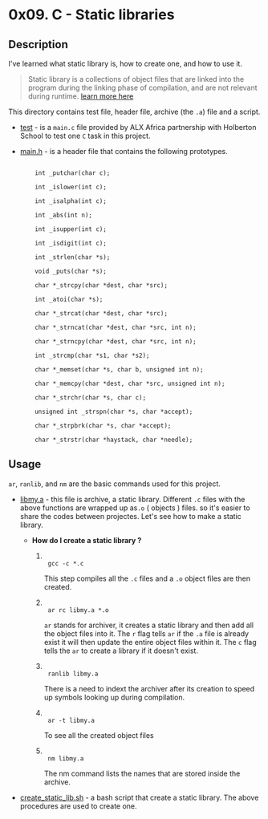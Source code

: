 # **0x09. C - Static libraries**

## **Description**

I've learned what static library is, how to create one, and how to use it.

>Static library is a collections of object files that are linked into the program during the linking phase of compilation, and are not relevant during runtime. [learn more here](https://docencia.ac.upc.edu/FIB/USO/Bibliografia/unix-c-libraries.html)





This directory contains test file, header file, archive (the `.a`) file and a script.



* [test](https://github.com/Bantamlak12/alx-low_level_programming/tree/master/0x09-static_libraries/test) - is a  `main.c` file provided by ALX Africa partnership with Holberton School to test one `C` task in this project.



* [main.h](https://github.com/Bantamlak12/alx-low_level_programming/blob/master/0x09-static_libraries/main.h) - is a header file that contains the following prototypes.



    ```

        int _putchar(char c);

        int _islower(int c);

        int _isalpha(int c);

        int _abs(int n);

        int _isupper(int c);

        int _isdigit(int c);

        int _strlen(char *s);

        void _puts(char *s);

        char *_strcpy(char *dest, char *src);

        int _atoi(char *s);

        char *_strcat(char *dest, char *src);

        char *_strncat(char *dest, char *src, int n);

        char *_strncpy(char *dest, char *src, int n);

        int _strcmp(char *s1, char *s2);

        char *_memset(char *s, char b, unsigned int n);

        char *_memcpy(char *dest, char *src, unsigned int n);

        char *_strchr(char *s, char c);

        unsigned int _strspn(char *s, char *accept);

        char *_strpbrk(char *s, char *accept);

        char *_strstr(char *haystack, char *needle);

    ```





## Usage



`ar`, `ranlib`, and `nm` are the basic commands used for this project.



* [libmy.a](https://github.com/Bantamlak12/alx-low_level_programming/blob/master/0x09-static_libraries/libmy.a) - this file is archive, a static library. Different `.c` files with the above functions are wrapped up as`.o` ( objects ) files. so it's easier to share the codes between projectes. Let's see how to make a static library.

    * **How do I create a static library ?**



        1. ```

            gcc -c *.c

            ```

            This step compiles all the `.c` files and a `.o` object files are then created.

        1. ```

            ar rc libmy.a *.o

            ```

            `ar` stands for archiver, it creates a static library and then add all the object files into it. The `r` flag tells `ar` if the `.a` file is already exist it will then update the entire object files within it. The `c` flag tells the `ar` to create a library if it doesn't exist.

        1. ```

            ranlib libmy.a

            ```

            There is a need to indext the archiver after its creation to speed up symbols looking up during compilation.

        1. ```

            ar -t libmy.a

            ```

            To see all the created object files

        1. ```

            nm libmy.a

            ```

            The nm command lists the names that are stored inside the archive.



* [create_static_lib.sh](https://github.com/Bantamlak12/alx-low_level_programming/blob/master/0x09-static_libraries/create_static_lib.sh) - a bash script that create a static library. The above procedures are used to create one.
